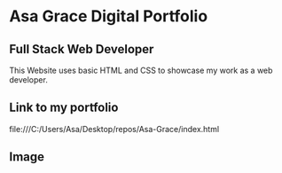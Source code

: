 # Asa Grace Digital Portfolio

## Full Stack Web Developer

This Website uses basic HTML and CSS to showcase my work as a web developer. 

## Link to my portfolio

file:///C:/Users/Asa/Desktop/repos/Asa-Grace/index.html

## Image 


